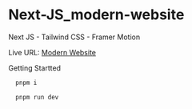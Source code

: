 # Next-JS_modern-website

Next JS - Tailwind CSS - Framer Motion

Live URL: [Modern Website](https://next-js-modern-website.vercel.app/)

Getting Startted

```powershell
  pnpm i
```

```powershell
  pnpm run dev
```
